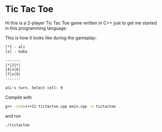 # Tic Tac Toe

Hi this is a 2-player Tic Tac Toe game written in C++ just to get me started in this programming language.

This is how it looks like during the gameplay:

```txt
[*] - ali
[x] - baba

-------
|*|2|*|
|4|x|6|
|7|x|9|
-------

ali's turn. Select cell: 9
```

Compile with

```bash
g++ -std=c++11 tictactoe.cpp main.cpp -o tictactoe
```

and run 

```bash
./tictactoe
```
